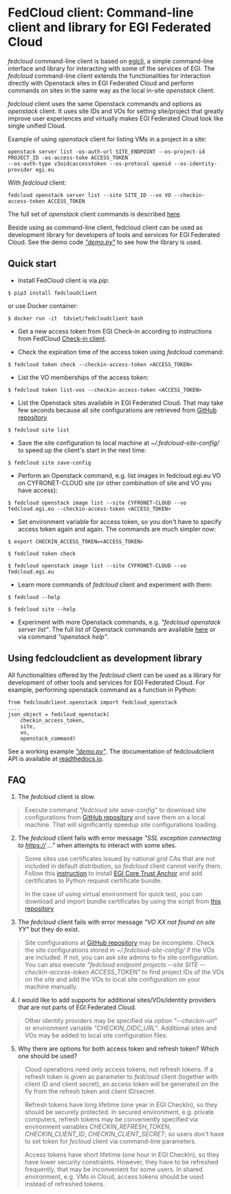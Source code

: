 FedCloud client: Command-line client and library for EGI Federated Cloud
========================================================================

*fedcloud* command-line client is based on
[egicli](https://github.com/EGI-Foundation/egicli), a simple
command-line interface and library for interacting with some of the
services of EGI. The *fedcloud* command-line client extends the
functionalities for interaction directly with Openstack sites in EGI
Federated Cloud and perform commands on sites in the same way as the
local in-site *openstack* client.

*fedcloud* client uses the same Openstack commands and options as
*openstack* client. It uses site IDs and VOs for setting site/project
that greatly improve user experiences and virtually makes EGI Federated
Cloud look like single unified Cloud.

Example of using *openstack* client for listing VMs in a project in a
site:

    openstack server list -os-auth-url SITE_ENDPOINT --os-project-id PROJECT_ID -os-access-toke ACCESS_TOKEN
    --os-auth-type v3oidcaccesstoken --os-protocol openid --os-identity-provider egi.eu

With *fedcloud* client:

    fedcloud openstack server list --site SITE_ID --vo VO --checkin-access-token ACCESS_TOKEN

The full set of *openstack* client commands is described
[here](https://docs.openstack.org/python-openstackclient/latest/cli/command-list.html).

Beside using as command-line client, fedcloud client can be used as
development library for developers of tools and services for EGI
Federated Cloud. See the demo code [*"demo.py"*](https://github.com/tdviet/fedcloudclient/blob/fedcloud-client/examples/demo.py)
to see how the library is used.

Quick start
-----------

-   Install FedCloud client is via *pip*:

<!-- -->

    $ pip3 install fedcloudclient

or use Docker container:

<!-- -->

    $ docker run -it  tdviet/fedcloudclient bash

-   Get a new access token from EGI Check-in according to instructions from
    FedCloud [Check-in client](https://aai.egi.eu/fedcloud/).
    

-   Check the expiration time of the access token using *fedcloud*
    command:

<!-- -->

    $ fedcloud token check --checkin-access-token <ACCESS_TOKEN>

-   List the VO memberships of the access token:

<!-- -->

    $ fedcloud token list-vos --checkin-access-token <ACCESS_TOKEN>

-   List the Openstack sites available in EGI Federated Cloud. That may
    take few seconds because all site configurations are retrieved from
    [GitHub repository](https://github.com/EGI-Foundation/fedcloud-catchall-operations/tree/master/sites)

<!-- -->

    $ fedcloud site list

-   Save the site configuration to local machine at
    *\~/.fedcloud-site-config/* to speed up the client's start in the
    next time:

<!-- -->

    $ fedcloud site save-config

-   Perform an Openstack command, e.g. list images in fedcloud.egi.eu VO on CYFRONET-CLOUD site (or other
    combination of site and VO you have access):

<!-- -->

    $ fedcloud openstack image list --site CYFRONET-CLOUD --vo fedcloud.egi.eu --checkin-access-token <ACCESS_TOKEN>

-   Set environment variable for access token, so you don't have to specify access token again and again. 
    The commands are much simpler now:

<!-- -->

    $ export CHECKIN_ACCESS_TOKEN=<ACCESS_TOKEN>

    $ fedcloud token check

    $ fedcloud openstack image list --site CYFRONET-CLOUD --vo fedcloud.egi.eu

-   Learn more commands of *fedcloud* client and experiment with them:

<!-- -->

    $ fedcloud --help

    $ fedcloud site --help

-   Experiment with more Openstack commands, e.g. *"fedcloud openstack
    server list"*. The full list of Openstack commands are available
    [here](https://docs.openstack.org/python-openstackclient/latest/cli/command-list.html)
    or via command *"openstack help"*.

Using fedcloudclient as development library
-------------------------------------------

All functionalities offered by the *fedcloud* client can be used as a
library for development of other tools and services for EGI Federated
Cloud. For example, performing openstack command as a function in
Python:

    from fedcloudclient.openstack import fedcloud_openstack
    ....
    json_object = fedcloud_openstack(
        checkin_access_token,
        site,
        vo,
        openstack_command)

See a working example [*"demo.py"*](https://github.com/tdviet/fedcloudclient/blob/fedcloud-client/examples/demo.py). 
The documentation of fedcloudclient API is available at [readthedocs.io](https://fedcloudclient.readthedocs.io/en/fedcloud-client/).

FAQ
---

1.  The *fedcloud* client is slow.

> Execute command *"fedcloud site save-config"* to download site
> configurations from
> [GitHub repository](https://github.com/EGI-Foundation/fedcloud-catchall-operations/tree/master/sites)
> and save them on a local machine. That will significantly speedup site
> configurations loading.

2.  The *fedcloud* client fails with error message *"SSL exception
    connecting to <https://> ..."* when attempts to interact with some
    sites.

> Some sites use certificates issued by national grid CAs that are not
> included in default distribution, so *fedcloud* client cannot verify
> them. Follow this [instruction](https://github.com/tdviet/python-requests-bundle-certs/blob/main/docs/Install_certificates.md)
> to install [EGI Core Trust Anchor](http://repository.egi.eu/category/production/cas/) and add
> certificates to Python request certificate bundle.
> 
> In the case of using virtual environment for quick test, you can download 
> and import bundle certificates by using
> the script from [this repository](https://github.com/tdviet/python-requests-bundle-certs)

3.  The *fedcloud* client fails with error message *"VO XX not found on site YY"* but they do exist.

> Site configurations at
> [GitHub repository](https://github.com/EGI-Foundation/fedcloud-catchall-operations/tree/master/sites)
> may be incomplete. Check the site configurations stored in
> *\~/.fedcloud-site-config/* if the VOs are included. If not, you can
> ask site admins to fix site configuration. You can also execute
> *"fedcloud endpoint projects --site SITE --checkin-access-token
> ACCESS\_TOKEN"* to find project IDs of the VOs on the site and add the VOs to
> local site configuration on your machine manually.

4.  I would like to add supports for additional sites/VOs/identity
    providers that are not parts of EGI Federated Cloud.

> Other identity providers may be specified via option *"--checkin-url"*
> or environment variable *"CHECKIN\_OIDC\_URL"*. Additional sites and
> VOs may be added to local site configuration files.

5.  Why there are options for both access token and refresh token? Which
    one should be used?

> Cloud operations need only access tokens, not refresh tokens. If a
> refresh token is given as parameter to *fedcloud* client (together
> with client ID and client secret), an access token will be generated
> on the fly from the refresh token and client ID/secret.
>
> Refresh tokens have long lifetime (one year in EGI CheckIn), so they
> should be securely protected. In secured environment, e.g. private
> computers, refresh tokens may be conveniently specified via environment
> variables *CHECKIN\_REFRESH\_TOKEN*, *CHECKIN\_CLIENT\_ID*,
> *CHECKIN\_CLIENT\_SECRET*; so users don't have to set token for
> *fecloud* client via command-line parameters.
>
> Access tokens have short lifetime (one hour in EGI CheckIn), so they
> have lower security constraints. However, they have to be refreshed
> frequently, that may be inconvenient for some users. In shared
> environment, e.g. VMs in Cloud, access tokens should be used instead
> of refreshed tokens.
